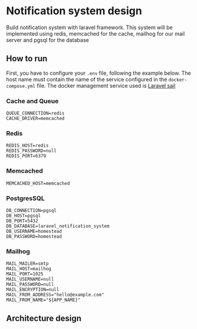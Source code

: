 # Notification system design

Build notification system with laravel framework. This system will be implemented using redis, memcached for the cache, mailhog for our mail server and pgsql for the database

## How to run
First, you have to configure your `.env` file, following the example below. The host name must contain the name of the service configured in the `docker-compose.yml` file.
The docker management service used is [Laravel sail](https://laravel.com/docs/9.x/sail)

### Cache and Queue
```dotenv
QUEUE_CONNECTION=redis
CACHE_DRIVER=memcached
```

### Redis

```dotenv
REDIS_HOST=redis
REDIS_PASSWORD=null
REDIS_PORT=6379
```

### Memcached

```dotenv
MEMCACHED_HOST=memcached
```

### PostgresSQL

```dotenv
DB_CONNECTION=pgsql
DB_HOST=pgsql
DB_PORT=5432
DB_DATABASE=laravel_notification_system
DB_USERNAME=homestead
DB_PASSWORD=homestead
```

### Mailhog

```dotenv
MAIL_MAILER=smtp
MAIL_HOST=mailhog
MAIL_PORT=1025
MAIL_USERNAME=null
MAIL_PASSWORD=null
MAIL_ENCRYPTION=null
MAIL_FROM_ADDRESS="hello@example.com"
MAIL_FROM_NAME="${APP_NAME}"
```

## Architecture design

